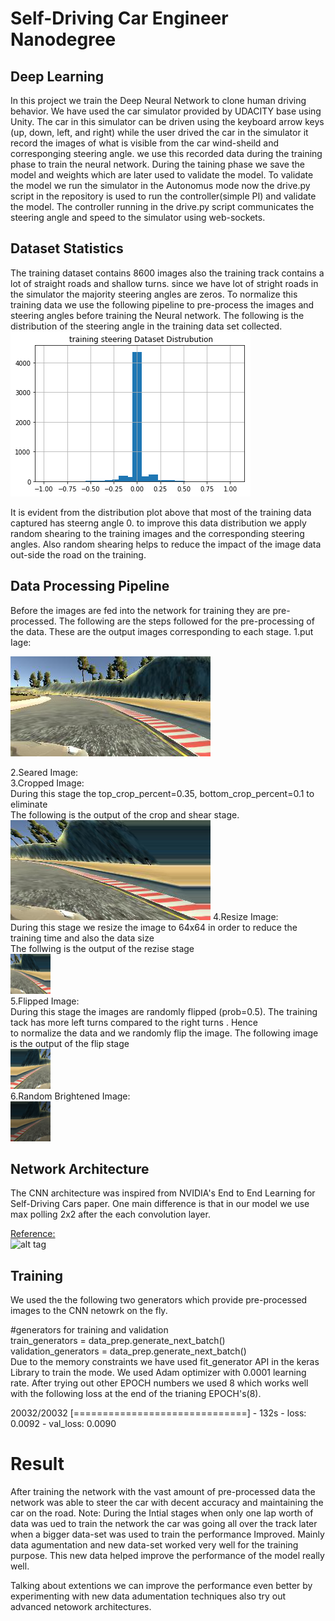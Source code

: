 # Self-Driving Car Engineer Nanodegree
## Deep Learning
In this project  we train the Deep Neural Network  to clone human driving behavior.  We have used the car simulator provided by UDACITY base using Unity. The car in this simulator can be driven using the keyboard arrow keys (up, down, left, and right) while the user drived the car in the simulator it record the images of what is visible from the car wind-sheild and corresponging steering angle. we use this recorded data during the training phase to train the neural network. During the taining phase we save the model and weights which are later used to validate the model. To validate the model we run the simulator in the Autonomus mode now the drive.py script in the repository is used to run the controller(simple PI) and validate the model. The controller running in the drive.py script communicates the steering angle and speed to the simulator using web-sockets.

## Dataset Statistics
The training dataset contains 8600 images also the  training track contains a lot of straight roads and shallow turns. since we have lot of stright roads in the simulator the majority steering angles are zeros. 
To normalize this training data we use the following pipeline to pre-process the images and steering angles before training the Neural network.
The following is the distribution of the steering angle in the training data set collected.<br>
![alt tag](https://github.com/raghu467/Behavioral-cloning-P3/blob/master/Readme_images/steering_distribution.png)<br>

It is evident from the distribution plot above that  most of the training data captured has steerng angle 0. to improve this data distribution we apply random shearing to the training images and the corresponding steering angles. Also random shearing helps to reduce the impact of the image data out-side the road on the training.

## Data Processing Pipeline

Before the images are fed into the network for training they are pre-processed. The following are the steps followed for the pre-processing of the data. These are the output images corresponding to each stage.
1.put Iage:<br>

![alt tag](https://github.com/raghu467/Behavioral-cloning-P3/blob/master/Readme_images/wr_image.jpg)

2.Seared Image:<br>
3.Cropped Image:<br>
During this stage the top_crop_percent=0.35, bottom_crop_percent=0.1 to eliminate<br>
The following is the output of the crop and shear stage.<br>
![alt tag](https://github.com/raghu467/Behavioral-cloning-P3/blob/master/Readme_images/wr_shear_image.jpg)
4.Resize Image:<br>
During this stage we resize the image  to 64x64 in order to reduce the training time and also the data size<br>
The follwing is the output of the rezise stage<br>
![alt tag](https://github.com/raghu467/Behavioral-cloning-P3/blob/master/Readme_images/wr_cropped_image.jpg)<br>
5.Flipped Image:<br>
During this stage the images are randomly flipped (prob=0.5). The training tack has more left turns compared to the right turns . Hence<br> to normalize the data and we randomly flip the image. The following image is the output of the flip stage<br>
![alt tag](https://github.com/raghu467/Behavioral-cloning-P3/blob/master/Readme_images/wr_flip_image.jpg)<br>
6.Random Brightened Image:<br>
![alt tag](https://github.com/raghu467/Behavioral-cloning-P3/blob/master/Readme_images/wr_bright_image.jpg)<br>


## Network Architecture
The CNN architecture was inspired from NVIDIA's End to End Learning for Self-Driving Cars paper. One main difference is that in our model we use max polling 2x2 after the each convolution layer.

[Reference:]( https://devblogs.nvidia.com/parallelforall/deep-learning-self-driving-cars/)<br>
![alt tag](https://devblogs.nvidia.com/parallelforall/wp-content/uploads/2016/08/cnn-architecture-624x890.png)



## Training
We used the the following two generators which provide pre-processed images to the CNN netowrk on the fly.<br>

#generators for training and validation<br>
train_generators = data_prep.generate_next_batch()<br>
validation_generators = data_prep.generate_next_batch()<br>
Due to the memory constraints we have used fit_generator API in the keras Library to train the mode.
We used Adam optimizer with 0.0001 learning rate. After trying out other EPOCH numbers we used 8 which works well with the following loss at the end of the trianing EPOCH's(8).<br>

20032/20032 [==============================] - 132s - loss: 0.0092 - val_loss: 0.0090<br>

# Result
After training the network with the vast amount of pre-processed data the network was able to steer the car with decent accuracy and maintaining the car on the road. 
Note: During the Intial stages when only one lap worth of data was ued to train the network the car was going all over the track later when a bigger data-set was used to train the performance Improved. 
Mainly data agumentation and new data-set worked very well for the training purpose. This new data helped improve the performance of the model really well.<br>

Talking about extentions we can improve the performance even better by experimenting with new data adumentation techniques also try out advanced netowork architectures.




